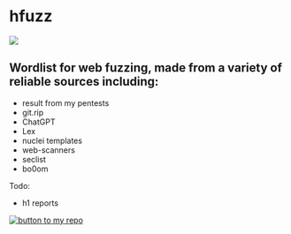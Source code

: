 # hfuzz
![](https://res.cloudinary.com/practicaldev/image/fetch/s--5jijEJ2F--/c_imagga_scale,f_auto,fl_progressive,h_420,q_auto,w_1000/https://dev-to-uploads.s3.amazonaws.com/uploads/articles/6iima3vxwvbe66zygwc7.png)

## Wordlist for web fuzzing, made from a variety of reliable sources including: 
 - result from my pentests
 - git.rip
 - ChatGPT
 - Lex
 - nuclei templates
 - web-scanners
 - seclist
 - bo0om
 
 Todo:
 - h1 reports

[![button to my repo](https://dev-to-uploads.s3.amazonaws.com/uploads/articles/xiah638uk5jm7bmlrn7a.png)](https://github.com/thehlopster/hfuzz)
